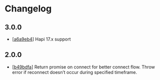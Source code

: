 # Changelog

## 3.0.0
* [[a6a9eb4](../../commit/a6a9eb4)] Hapi 17.x support

## 2.0.0

* [[b49bdfa](../../commit/b49bdfa)] Return promise on connect for better connect flow. Throw error if reconnect doesn’t occur during specified timeframe.
